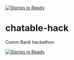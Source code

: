 [![Stories in Ready](https://badge.waffle.io/Chatable/chatable-hack.png?label=ready&title=Ready)](https://waffle.io/Chatable/chatable-hack)
# chatable-hack
Comm Bank hackathon

[![Stories in Ready](https://badge.waffle.io/Chatable/chatable-hack.svg?label=ready&title=Ready)](http://waffle.io/Chatable/chatable-hack)

